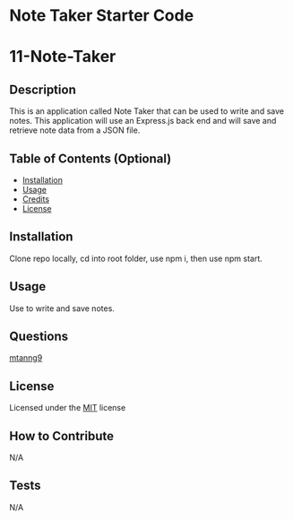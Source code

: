 # Note Taker Starter Code

# 11-Note-Taker 


## Description
This is an application called Note Taker that can be used to write and save notes. 
This application will use an Express.js back end and will save and retrieve note data from a JSON file.

## Table of Contents (Optional)

- [Installation](#installation)
- [Usage](#usage)
- [Credits](#credits)
- [License](#license)

## Installation

Clone repo locally, cd into root folder, use npm i, then use npm start.


## Usage
Use to write and save notes. 


## Questions

[mtanng9](https://github.com/mtanng9)


## License

Licensed under the [MIT](https://choosealicense.com/licenses/mit/) license  


## How to Contribute

N/A

## Tests

N/A
